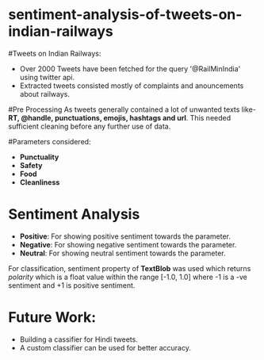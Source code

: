 # sentiment-analysis-of-tweets-on-indian-railways
#Tweets on Indian Railways:
  * Over 2000 Tweets have been fetched for the query '@RailMinIndia' using twitter api.
  * Extracted tweets consisted mostly of complaints and anouncements about railways.

#Pre Processing
As tweets generally contained a lot of unwanted texts like- **RT, @handle, punctuations, emojis, hashtags and url**. This needed sufficient cleaning before any further use of data. 

#Parameters considered:
  * **Punctuality**
  * **Safety**
  * **Food**
  * **Cleanliness**
  
# Sentiment Analysis
  * **Positive**: For showing positive sentiment towards the parameter.
  * **Negative**: For showing negative sentiment towards the parameter.
  * **Neutral**: For showing neutral sentiment towards the parameter.
  
  For classification, sentiment property of **TextBlob** was used which returns *polarity* which is a float value within the range [-1.0, 1.0] where -1 is a -ve sentiment and +1 is positive sentiment. 
  
#  Future Work:
  * Building a cassifier for Hindi tweets.
  * A custom classifier can be used for better accuracy.
